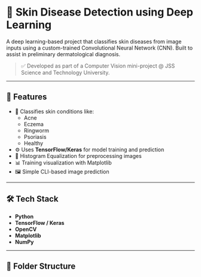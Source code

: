 # 🧬 Skin Disease Detection using Deep Learning

A deep learning-based project that classifies skin diseases from image inputs using a custom-trained Convolutional Neural Network (CNN). Built to assist in preliminary dermatological diagnosis.

> ✅ Developed as part of a Computer Vision mini-project @ JSS Science and Technology University.

---

## 🚀 Features

- 📸 Classifies skin conditions like:
  - Acne
  - Eczema
  - Ringworm
  - Psoriasis
  - Healthy
- ⚙️ Uses **TensorFlow/Keras** for model training and prediction
- 🧪 Histogram Equalization for preprocessing images
- 📊 Training visualization with Matplotlib
- 🖼️ Simple CLI-based image prediction

---

## 🛠️ Tech Stack

- **Python**
- **TensorFlow / Keras**
- **OpenCV**
- **Matplotlib**
- **NumPy**

---

## 📁 Folder Structure

